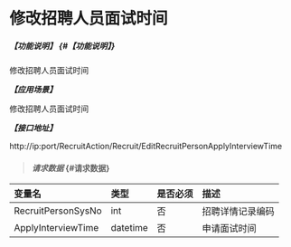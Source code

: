 # 修改招聘人员面试时间
##### _【功能说明】_ {#【功能说明】}
修改招聘人员面试时间

_**【应用场景】**_

修改招聘人员面试时间


_**【接口地址】**_

http://ip:port/RecruitAction/Recruit/EditRecruitPersonApplyInterviewTime

> #### _请求数据_ {#请求数据}

| 变量名 | 类型 | 是否必须 | 描述 |
| :--- | :--- | :--- | :--- |
| RecruitPersonSysNo | int| 否 | 招聘详情记录编码 |
| ApplyInterviewTime| datetime| 否 | 申请面试时间 |








